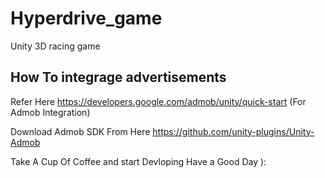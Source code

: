 # Hyperdrive_game
Unity 3D racing game

## How To integrage advertisements 
Refer Here https://developers.google.com/admob/unity/quick-start (For Admob Integration)

Download Admob SDK From Here 
https://github.com/unity-plugins/Unity-Admob

Take A Cup Of Coffee and start Devloping 
Have a Good Day ):
